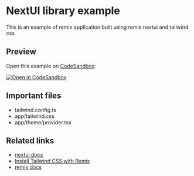# NextUI library example

  This is an example of remix application built using remix nextui and tailwind css

  ## Preview

Open this example on [CodeSandbox](https://codesandbox.com):

[![Open in CodeSandbox](https://codesandbox.io/static/img/play-codesandbox.svg)](https://codesandbox.io/s/github/remix-run/examples/tree/main/next-ui)

## Important files
- tailwind.config.ts
- app/tailwind.css
- app/theme/provider.tsx

## Related links
- [nextui docs](https://nextui.org/docs/guide/introduction)
- [Install Tailwind CSS with Remix](https://tailwindcss.com/docs/guides/remix)
- [remix docs](https://remix.run/docs/en/main)


